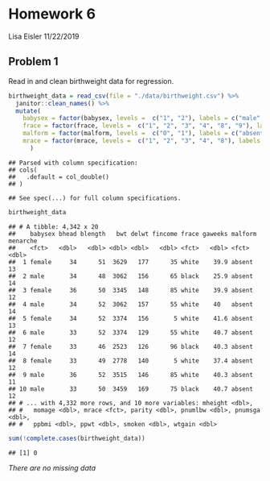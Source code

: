 Homework 6
================
Lisa Eisler
11/22/2019

## Problem 1

Read in and clean birthweight data for regression.

``` r
birthweight_data = read_csv(file = "./data/birthweight.csv") %>% 
  janitor::clean_names() %>%
  mutate(
    babysex = factor(babysex, levels =  c("1", "2"), labels = c("male", "female")),
    frace = factor(frace, levels =  c("1", "2", "3", "4", "8", "9"), labels = c("white", "black", "asian", "puerto rican", "other", "unknown")),
    malform = factor(malform, levels =  c("0", "1"), labels = c("absent", "present")),
    mrace = factor(mrace, levels =  c("1", "2", "3", "4", "8"), labels = c("white", "black", "asian", "puerto rican", "other"))     
      )
```

    ## Parsed with column specification:
    ## cols(
    ##   .default = col_double()
    ## )

    ## See spec(...) for full column specifications.

``` r
birthweight_data
```

    ## # A tibble: 4,342 x 20
    ##    babysex bhead blength   bwt delwt fincome frace gaweeks malform menarche
    ##    <fct>   <dbl>   <dbl> <dbl> <dbl>   <dbl> <fct>   <dbl> <fct>      <dbl>
    ##  1 female     34      51  3629   177      35 white    39.9 absent        13
    ##  2 male       34      48  3062   156      65 black    25.9 absent        14
    ##  3 female     36      50  3345   148      85 white    39.9 absent        12
    ##  4 male       34      52  3062   157      55 white    40   absent        14
    ##  5 female     34      52  3374   156       5 white    41.6 absent        13
    ##  6 male       33      52  3374   129      55 white    40.7 absent        12
    ##  7 female     33      46  2523   126      96 black    40.3 absent        14
    ##  8 female     33      49  2778   140       5 white    37.4 absent        12
    ##  9 male       36      52  3515   146      85 white    40.3 absent        11
    ## 10 male       33      50  3459   169      75 black    40.7 absent        12
    ## # ... with 4,332 more rows, and 10 more variables: mheight <dbl>,
    ## #   momage <dbl>, mrace <fct>, parity <dbl>, pnumlbw <dbl>, pnumsga <dbl>,
    ## #   ppbmi <dbl>, ppwt <dbl>, smoken <dbl>, wtgain <dbl>

``` r
sum(!complete.cases(birthweight_data))
```

    ## [1] 0

*There are no missing data*

